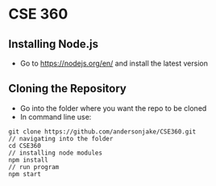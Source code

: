 # CSE 360 

## Installing Node.js

* Go to https://nodejs.org/en/ and install the latest version 

## Cloning the Repository 
* Go into the folder where you want the repo to be cloned 
* In command line use: 
```
git clone https://github.com/andersonjake/CSE360.git
// navigating into the folder 
cd CSE360 
// installing node modules 
npm install 
// run program 
npm start 
```
